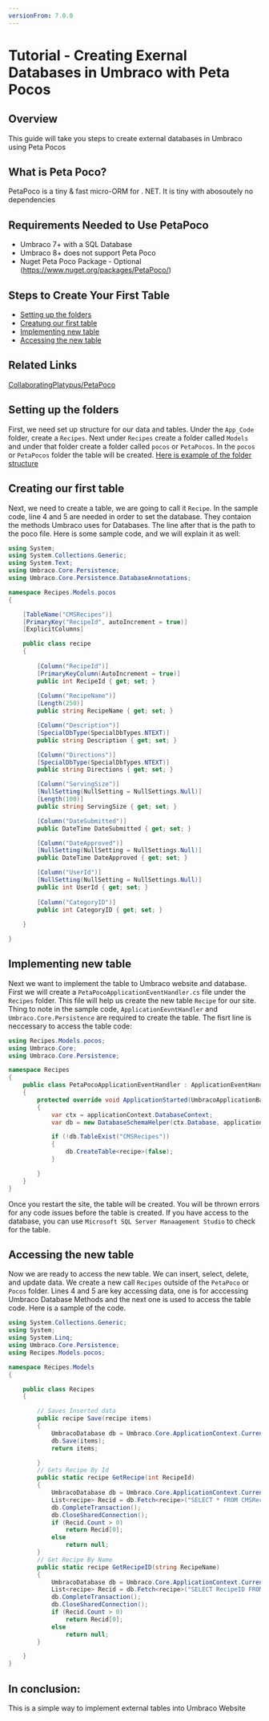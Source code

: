 ```yaml
---
versionFrom: 7.0.0
---
```

# Tutorial - Creating Exernal Databases in Umbraco with Peta Pocos

## Overview

This guide will take you steps to create external databases in Umbraco using Peta Pocos

## What is Peta Poco?

PetaPoco is a tiny & fast micro-ORM for . NET. It is tiny with abosoutely no dependencies

## Requirements Needed to Use PetaPoco

- Umbraco 7+ with a SQL Database
- Umbraco 8+ does not support Peta Poco
- Nuget Peta Poco Package - Optional (https://www.nuget.org/packages/PetaPoco/)

## Steps to Create Your First Table
- [Setting up the folders](#setting-up-the-folders)
- [Creatung our first table](#creating-our-first-table)
- [Implementing new table](#implementing-new-table)
- [Accessing the new table](#accessing-the-new-table)

## Related Links
[CollaboratingPlatypus/PetaPoco](https://github.com/CollaboratingPlatypus/PetaPoco)

## Setting up the folders 
First, we need set up structure for our data and tables. Under the `App_Code` folder, create a `Recipes`.  Next under `Recipes` create a folder called `Models` and under that folder create a folder called `pocos` or `PetaPocos`. In the `pocos` or `PetaPocos` folder the table will be created.
[Here is example of the folder structure](images/folderlocation.png)

## Creating our first table
Next, we need to create a table, we are going to call it `Recipe`. In the sample code, line 4 and 5 are needed in order to set the database. They contaion the methods Umbraco uses for Databases. The line after that is the path to the poco file.
Here is some sample code, and we will explain it as well:

```csharp
using System;
using System.Collections.Generic;
using System.Text;
using Umbraco.Core.Persistence;
using Umbraco.Core.Persistence.DatabaseAnnotations;

namespace Recipes.Models.pocos
{

    [TableName("CMSRecipes")]
    [PrimaryKey("RecipeId", autoIncrement = true)]
    [ExplicitColumns]

    public class recipe
    {
    
        [Column("RecipeId")]
        [PrimaryKeyColumn(AutoIncrement = true)]
        public int RecipeId { get; set; }
     
        [Column("RecipeName")]
        [Length(250)]
        public string RecipeName { get; set; }

        [Column("Description")]
        [SpecialDbType(SpecialDbTypes.NTEXT)]
        public string Description { get; set; }

        [Column("Directions")]
        [SpecialDbType(SpecialDbTypes.NTEXT)]
        public string Directions { get; set; }

        [Column("ServingSize")]
        [NullSetting(NullSetting = NullSettings.Null)]
        [Length(100)]
        public string ServingSize { get; set; }

        [Column("DateSubmitted")]
        public DateTime DateSubmitted { get; set; }

        [Column("DateApproved")]
        [NullSetting(NullSetting = NullSettings.Null)]
        public DateTime DateApproved { get; set; }

        [Column("UserId")]
        [NullSetting(NullSetting = NullSettings.Null)]
        public int UserId { get; set; }
       
        [Column("CategoryID")]
        public int CategoryID { get; set; }
        
    }

}
```

## Implementing new table
Next we want to implement the table to Umbraco website and database. First we will create a `PetaPocoApplicationEventHandler.cs` file under the `Recipes` folder. This file will help us create the new table `Recipe` for our site. Thing to note in the sample code, `ApplicationEevntHandler` and `Umbraco.Core.Persistence` are required to create the table. The fisrt line is neccessary to access the table code:

```csharp
using Recipes.Models.pocos;
using Umbraco.Core;
using Umbraco.Core.Persistence;

namespace Recipes
{
    public class PetaPocoApplicationEventHandler : ApplicationEventHandler
    {
        protected override void ApplicationStarted(UmbracoApplicationBase umbracoApplication, ApplicationContext applicationContext)
        {
            var ctx = applicationContext.DatabaseContext;
            var db = new DatabaseSchemaHelper(ctx.Database, applicationContext.ProfilingLogger.Logger, ctx.SqlSyntax);

            if (!db.TableExist("CMSRecipes"))
            {
                db.CreateTable<recipe>(false);
            }    

        }
    }
}

```
Once you restart the site, the table will be created. You will be thrown errors for any code issues before the table is created.
If you have access to the database, you can use `Microsoft SQL Server Manaagement Studio` to check for the table.

## Accessing the new table
Now we are ready to access the new table. We can insert, select, delete, and update data. We create a new call `Recipes` outside of the `PetaPoco` or `Pocos` folder. Lines 4 and 5 are key accessing data, one is for acccessing Umbraco Database Methods and the next one is used to access the table code. Here is a sample of the code.

```csharp
using System.Collections.Generic;
using System;
using System.Linq;
using Umbraco.Core.Persistence;
using Recipes.Models.pocos;

namespace Recipes.Models
{

    public class Recipes
    {

        // Saves Inserted data
        public recipe Save(recipe items)
        {
            UmbracoDatabase db = Umbraco.Core.ApplicationContext.Current.DatabaseContext.Database;
            db.Save(items);
            return items;

        }
        // Gets Recipe By Id
        public static recipe GetRecipe(int RecipeId)
        {
            UmbracoDatabase db = Umbraco.Core.ApplicationContext.Current.DatabaseContext.Database;
            List<recipe> Recid = db.Fetch<recipe>("SELECT * FROM CMSRecipes WHERE Recipeid = @0", RecipeId);
            db.CompleteTransaction();
            db.CloseSharedConnection();
            if (Recid.Count > 0)
                return Recid[0];
            else
                return null;
        }
        // Get Recipe By Name
        public static recipe GetRecipeID(string RecipeName)
        {
            UmbracoDatabase db = Umbraco.Core.ApplicationContext.Current.DatabaseContext.Database;
            List<recipe> Recid = db.Fetch<recipe>("SELECT RecipeID FROM CMSRecipes WHERE RecipeName = @0", RecipeName);
            db.CompleteTransaction();
            db.CloseSharedConnection();
            if (Recid.Count > 0)
                return Recid[0];
            else
                return null;
        }

    }
}    
```

## In conclusion:
This is a simple way to implement external tables into Umbraco Website